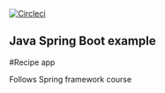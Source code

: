 [![Circleci](https://circleci.com/gh/jaanith/recipe_test_project.svg?style=svg)](https://circleci.com/gh/jaanith/recipe_test_project)


## Java Spring Boot example
#Recipe app

Follows Spring framework course